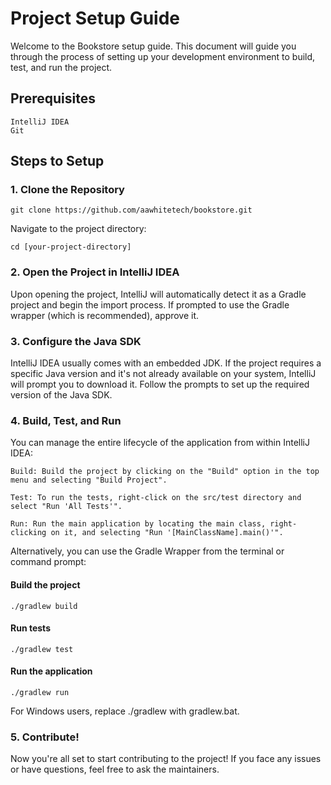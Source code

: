 # Project Setup Guide

Welcome to the Bookstore setup guide. This document will guide you through the process of setting up your development environment to build, test, and run the project.
## Prerequisites

    IntelliJ IDEA
    Git

## Steps to Setup
### 1. Clone the Repository

`git clone https://github.com/aawhitetech/bookstore.git`

Navigate to the project directory:

`cd [your-project-directory]`

### 2. Open the Project in IntelliJ IDEA

Upon opening the project, IntelliJ will automatically detect it as a Gradle project and begin the import process. If prompted to use the Gradle wrapper (which is recommended), approve it.
### 3. Configure the Java SDK

IntelliJ IDEA usually comes with an embedded JDK. If the project requires a specific Java version and it's not already available on your system, IntelliJ will prompt you to download it. Follow the prompts to set up the required version of the Java SDK.
### 4. Build, Test, and Run

You can manage the entire lifecycle of the application from within IntelliJ IDEA:

    Build: Build the project by clicking on the "Build" option in the top menu and selecting "Build Project".

    Test: To run the tests, right-click on the src/test directory and select "Run 'All Tests'".

    Run: Run the main application by locating the main class, right-clicking on it, and selecting "Run '[MainClassName].main()'".

Alternatively, you can use the Gradle Wrapper from the terminal or command prompt:

#### Build the project
`./gradlew build`

#### Run tests
`./gradlew test`

#### Run the application
`./gradlew run`

For Windows users, replace ./gradlew with gradlew.bat.
### 5. Contribute!

Now you're all set to start contributing to the project! If you face any issues or have questions, feel free to ask the maintainers.